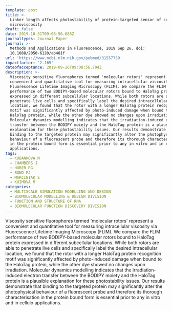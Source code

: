 ```yaml
---
template: post
title: >-
  Linker length affects photostability of protein-targeted sensor of cellular
  microviscosity
draft: false
date: 2019-10-31T09:08:56.685Z
journaltypes: Journal Paper
journal: >-
  Methods and Applications in Fluorescence, 2019 Sep 26. doi:
  10.1088/2050-6120/ab481f
url: 'https://www.ncbi.nlm.nih.gov/pubmed/31557750'
impactfactor: '2.165'
dateofacceptance: 2019-09-26T09:08:56.704Z
description: >-
  Viscosity sensitive fluorophores termed 'molecular rotors' represent a
  convenient and quantitative tool for measuring intracellular viscosity via
  Fluorescence Lifetime Imaging Microscopy (FLIM). We compare the FLIM
  performance of two BODIPY-based molecular rotors bound to HaloTag protein
  expressed in different subcellular locations. While both rotors are able to
  penetrate live cells and specifically label the desired intracellular
  location, we found that the rotor with a longer HaloTag protein recognition
  motif was significantly affected by photo-induced damage when bound to the
  HaloTag protein, while the other dye showed no changes upon irradiation.
  Molecular dynamics modelling indicates that the irradiation-induced electron
  transfer between the BODIPY moiety and the HaloTag protein is a plausible
  explanation for these photostability issues. Our results demonstrate that
  binding to the targeted protein may significantly alter the photophysical
  behaviour of a fluorescent probe and therefore its thorough characterisation
  in the protein bound form is essential prior to any in vitro and in cellulo
  applications.
tags:
  - KUBANKOVA M
  - CHAMBERS J
  - HUBER RG
  - BOND PJ
  - MARCINIAK S
  - KUIMOVA M
categories:
  - MULTISCALE SIMULATION MODELLING AND DESIGN
  - BIOMOLECULAR MODELLING & DESIGN DIVISION
  - FUNCTION AND STRUCTURE OF RNA
  - BIOMOLECULAR FUNCTION DISCOVERY DIVISION
---
```

Viscosity sensitive fluorophores termed 'molecular rotors' represent a convenient and quantitative tool for measuring intracellular viscosity via Fluorescence Lifetime Imaging Microscopy (FLIM). We compare the FLIM performance of two BODIPY-based molecular rotors bound to HaloTag protein expressed in different subcellular locations. While both rotors are able to penetrate live cells and specifically label the desired intracellular location, we found that the rotor with a longer HaloTag protein recognition motif was significantly affected by photo-induced damage when bound to the HaloTag protein, while the other dye showed no changes upon irradiation. Molecular dynamics modelling indicates that the irradiation-induced electron transfer between the BODIPY moiety and the HaloTag protein is a plausible explanation for these photostability issues. Our results demonstrate that binding to the targeted protein may significantly alter the photophysical behaviour of a fluorescent probe and therefore its thorough characterisation in the protein bound form is essential prior to any in vitro and in cellulo applications.
